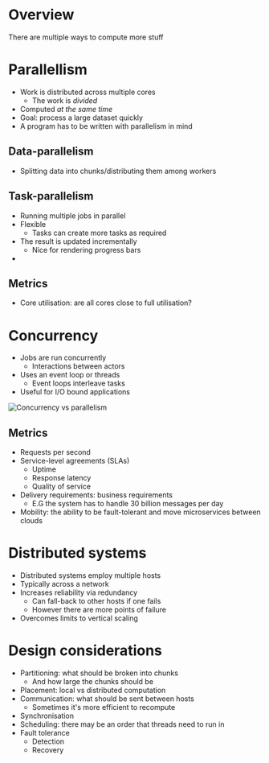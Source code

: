 # Overview
There are multiple ways to compute more stuff

# Parallellism
- Work is distributed across multiple cores
	- The work is *divided*
- Computed *at the same time*
- Goal: process a large dataset quickly
- A program has to be written with parallelism in mind

## Data-parallelism
- Splitting data into chunks/distributing them among workers

## Task-parallelism
- Running multiple jobs in parallel
- Flexible
	- Tasks can create more tasks as required
- The result is updated incrementally
	- Nice for rendering progress bars
- 
## Metrics
- Core utilisation: are all cores close to full utilisation?

# Concurrency
- Jobs are run concurrently
	- Interactions between actors
- Uses an event loop or threads
	- Event loops interleave tasks
- Useful for I/O bound applications

![Concurrency vs parallelism](https://s3-wp-product.s3.amazonaws.com/wp-content/uploads/20240308182308/1_5P4uAgYGrsl4Lq-4ASitEQ.png)

## Metrics
- Requests per second
- Service-level agreements (SLAs)
	- Uptime
	- Response latency
	- Quality of service
- Delivery requirements: business requirements
	- E.G the system has to handle 30 billion messages per day
- Mobility: the ability to be fault-tolerant and move microservices between clouds

# Distributed systems
- Distributed systems employ multiple hosts
- Typically across a network
- Increases reliability via redundancy
	- Can fall-back to other hosts if one fails
	- However there are more points of failure
- Overcomes limits to vertical scaling

# Design considerations
- Partitioning: what should be broken into chunks
	- And how large the chunks should be
- Placement: local vs distributed computation
- Communication: what should be sent between hosts
	- Sometimes it's more efficient to recompute
- Synchronisation
- Scheduling: there may be an order that threads need to run in
- Fault tolerance
	- Detection
	- Recovery